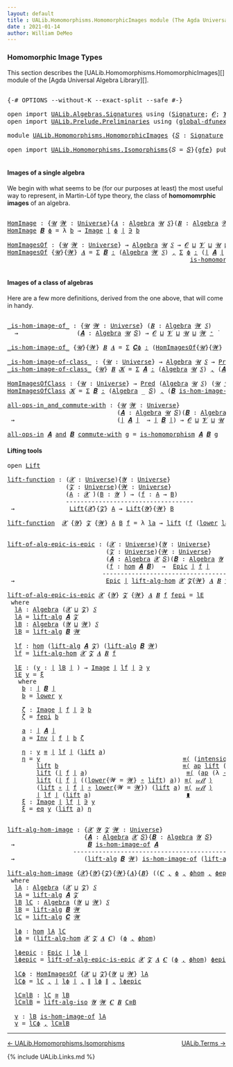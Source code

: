 ```yaml
---
layout: default
title : UALib.Homomorphisms.HomomorphicImages module (The Agda Universal Algebra Library)
date : 2021-01-14
author: William DeMeo
---
```


### <a id="homomorphic-image-types">Homomorphic Image Types</a>

This section describes the [UALib.Homomorphisms.HomomorphicImages][] module of the [Agda Universal Algebra Library][].

<pre class="Agda">

<a id="355" class="Symbol">{-#</a> <a id="359" class="Keyword">OPTIONS</a> <a id="367" class="Pragma">--without-K</a> <a id="379" class="Pragma">--exact-split</a> <a id="393" class="Pragma">--safe</a> <a id="400" class="Symbol">#-}</a>

<a id="405" class="Keyword">open</a> <a id="410" class="Keyword">import</a> <a id="417" href="UALib.Algebras.Signatures.html" class="Module">UALib.Algebras.Signatures</a> <a id="443" class="Keyword">using</a> <a id="449" class="Symbol">(</a><a id="450" href="UALib.Algebras.Signatures.html#1457" class="Function">Signature</a><a id="459" class="Symbol">;</a> <a id="461" href="universes.html#613" class="Generalizable">𝓞</a><a id="462" class="Symbol">;</a> <a id="464" href="universes.html#617" class="Generalizable">𝓥</a><a id="465" class="Symbol">)</a>
<a id="467" class="Keyword">open</a> <a id="472" class="Keyword">import</a> <a id="479" href="UALib.Prelude.Preliminaries.html" class="Module">UALib.Prelude.Preliminaries</a> <a id="507" class="Keyword">using</a> <a id="513" class="Symbol">(</a><a id="514" href="MGS-Subsingleton-Theorems.html#3468" class="Function">global-dfunext</a><a id="528" class="Symbol">)</a>

<a id="531" class="Keyword">module</a> <a id="538" href="UALib.Homomorphisms.HomomorphicImages.html" class="Module">UALib.Homomorphisms.HomomorphicImages</a> <a id="576" class="Symbol">{</a><a id="577" href="UALib.Homomorphisms.HomomorphicImages.html#577" class="Bound">𝑆</a> <a id="579" class="Symbol">:</a> <a id="581" href="UALib.Algebras.Signatures.html#1457" class="Function">Signature</a> <a id="591" href="universes.html#613" class="Generalizable">𝓞</a> <a id="593" href="universes.html#617" class="Generalizable">𝓥</a><a id="594" class="Symbol">}{</a><a id="596" href="UALib.Homomorphisms.HomomorphicImages.html#596" class="Bound">gfe</a> <a id="600" class="Symbol">:</a> <a id="602" href="MGS-Subsingleton-Theorems.html#3468" class="Function">global-dfunext</a><a id="616" class="Symbol">}</a> <a id="618" class="Keyword">where</a>

<a id="625" class="Keyword">open</a> <a id="630" class="Keyword">import</a> <a id="637" href="UALib.Homomorphisms.Isomorphisms.html" class="Module">UALib.Homomorphisms.Isomorphisms</a><a id="669" class="Symbol">{</a><a id="670" class="Argument">𝑆</a> <a id="672" class="Symbol">=</a> <a id="674" href="UALib.Homomorphisms.HomomorphicImages.html#577" class="Bound">𝑆</a><a id="675" class="Symbol">}{</a><a id="677" href="UALib.Homomorphisms.HomomorphicImages.html#596" class="Bound">gfe</a><a id="680" class="Symbol">}</a> <a id="682" class="Keyword">public</a>

</pre>

#### <a id="images-of-a-single-algebra">Images of a single algebra</a>

We begin with what seems to be (for our purposes at least) the most useful way to represent, in Martin-Löf type theory, the class of **homomomrphic images** of an algebra.

<pre class="Agda">

<a id="HomImage"></a><a id="961" href="UALib.Homomorphisms.HomomorphicImages.html#961" class="Function">HomImage</a> <a id="970" class="Symbol">:</a> <a id="972" class="Symbol">{</a><a id="973" href="UALib.Homomorphisms.HomomorphicImages.html#973" class="Bound">𝓤</a> <a id="975" href="UALib.Homomorphisms.HomomorphicImages.html#975" class="Bound">𝓦</a> <a id="977" class="Symbol">:</a> <a id="979" href="universes.html#551" class="Function">Universe</a><a id="987" class="Symbol">}{</a><a id="989" href="UALib.Homomorphisms.HomomorphicImages.html#989" class="Bound">𝑨</a> <a id="991" class="Symbol">:</a> <a id="993" href="UALib.Algebras.Algebras.html#813" class="Function">Algebra</a> <a id="1001" href="UALib.Homomorphisms.HomomorphicImages.html#973" class="Bound">𝓤</a> <a id="1003" href="UALib.Homomorphisms.HomomorphicImages.html#577" class="Bound">𝑆</a><a id="1004" class="Symbol">}(</a><a id="1006" href="UALib.Homomorphisms.HomomorphicImages.html#1006" class="Bound">𝑩</a> <a id="1008" class="Symbol">:</a> <a id="1010" href="UALib.Algebras.Algebras.html#813" class="Function">Algebra</a> <a id="1018" href="UALib.Homomorphisms.HomomorphicImages.html#975" class="Bound">𝓦</a> <a id="1020" href="UALib.Homomorphisms.HomomorphicImages.html#577" class="Bound">𝑆</a><a id="1021" class="Symbol">)(</a><a id="1023" href="UALib.Homomorphisms.HomomorphicImages.html#1023" class="Bound">ϕ</a> <a id="1025" class="Symbol">:</a> <a id="1027" href="UALib.Homomorphisms.Basic.html#2062" class="Function">hom</a> <a id="1031" href="UALib.Homomorphisms.HomomorphicImages.html#989" class="Bound">𝑨</a> <a id="1033" href="UALib.Homomorphisms.HomomorphicImages.html#1006" class="Bound">𝑩</a><a id="1034" class="Symbol">)</a> <a id="1036" class="Symbol">→</a> <a id="1038" href="UALib.Prelude.Preliminaries.html#10371" class="Function Operator">∣</a> <a id="1040" href="UALib.Homomorphisms.HomomorphicImages.html#1006" class="Bound">𝑩</a> <a id="1042" href="UALib.Prelude.Preliminaries.html#10371" class="Function Operator">∣</a> <a id="1044" class="Symbol">→</a> <a id="1046" href="UALib.Homomorphisms.HomomorphicImages.html#973" class="Bound">𝓤</a> <a id="1048" href="Agda.Primitive.html#636" class="Function Operator">⊔</a> <a id="1050" href="UALib.Homomorphisms.HomomorphicImages.html#975" class="Bound">𝓦</a> <a id="1052" href="universes.html#758" class="Function Operator">̇</a>
<a id="1054" href="UALib.Homomorphisms.HomomorphicImages.html#961" class="Function">HomImage</a> <a id="1063" href="UALib.Homomorphisms.HomomorphicImages.html#1063" class="Bound">𝑩</a> <a id="1065" href="UALib.Homomorphisms.HomomorphicImages.html#1065" class="Bound">ϕ</a> <a id="1067" class="Symbol">=</a> <a id="1069" class="Symbol">λ</a> <a id="1071" href="UALib.Homomorphisms.HomomorphicImages.html#1071" class="Bound">b</a> <a id="1073" class="Symbol">→</a> <a id="1075" href="UALib.Prelude.Inverses.html#788" class="Datatype Operator">Image</a> <a id="1081" href="UALib.Prelude.Preliminaries.html#10371" class="Function Operator">∣</a> <a id="1083" href="UALib.Homomorphisms.HomomorphicImages.html#1065" class="Bound">ϕ</a> <a id="1085" href="UALib.Prelude.Preliminaries.html#10371" class="Function Operator">∣</a> <a id="1087" href="UALib.Prelude.Inverses.html#788" class="Datatype Operator">∋</a> <a id="1089" href="UALib.Homomorphisms.HomomorphicImages.html#1071" class="Bound">b</a>

<a id="HomImagesOf"></a><a id="1092" href="UALib.Homomorphisms.HomomorphicImages.html#1092" class="Function">HomImagesOf</a> <a id="1104" class="Symbol">:</a> <a id="1106" class="Symbol">{</a><a id="1107" href="UALib.Homomorphisms.HomomorphicImages.html#1107" class="Bound">𝓤</a> <a id="1109" href="UALib.Homomorphisms.HomomorphicImages.html#1109" class="Bound">𝓦</a> <a id="1111" class="Symbol">:</a> <a id="1113" href="universes.html#551" class="Function">Universe</a><a id="1121" class="Symbol">}</a> <a id="1123" class="Symbol">→</a> <a id="1125" href="UALib.Algebras.Algebras.html#813" class="Function">Algebra</a> <a id="1133" href="UALib.Homomorphisms.HomomorphicImages.html#1107" class="Bound">𝓤</a> <a id="1135" href="UALib.Homomorphisms.HomomorphicImages.html#577" class="Bound">𝑆</a> <a id="1137" class="Symbol">→</a> <a id="1139" href="UALib.Homomorphisms.HomomorphicImages.html#591" class="Bound">𝓞</a> <a id="1141" href="Agda.Primitive.html#636" class="Function Operator">⊔</a> <a id="1143" href="UALib.Homomorphisms.HomomorphicImages.html#593" class="Bound">𝓥</a> <a id="1145" href="Agda.Primitive.html#636" class="Function Operator">⊔</a> <a id="1147" href="UALib.Homomorphisms.HomomorphicImages.html#1107" class="Bound">𝓤</a> <a id="1149" href="Agda.Primitive.html#636" class="Function Operator">⊔</a> <a id="1151" href="UALib.Homomorphisms.HomomorphicImages.html#1109" class="Bound">𝓦</a> <a id="1153" href="universes.html#527" class="Function Operator">⁺</a> <a id="1155" href="universes.html#758" class="Function Operator">̇</a>
<a id="1157" href="UALib.Homomorphisms.HomomorphicImages.html#1092" class="Function">HomImagesOf</a> <a id="1169" class="Symbol">{</a><a id="1170" href="UALib.Homomorphisms.HomomorphicImages.html#1170" class="Bound">𝓤</a><a id="1171" class="Symbol">}{</a><a id="1173" href="UALib.Homomorphisms.HomomorphicImages.html#1173" class="Bound">𝓦</a><a id="1174" class="Symbol">}</a> <a id="1176" href="UALib.Homomorphisms.HomomorphicImages.html#1176" class="Bound">𝑨</a> <a id="1178" class="Symbol">=</a> <a id="1180" href="MGS-MLTT.html#3074" class="Function">Σ</a> <a id="1182" href="UALib.Homomorphisms.HomomorphicImages.html#1182" class="Bound">𝑩</a> <a id="1184" href="MGS-MLTT.html#3074" class="Function">꞉</a> <a id="1186" class="Symbol">(</a><a id="1187" href="UALib.Algebras.Algebras.html#813" class="Function">Algebra</a> <a id="1195" href="UALib.Homomorphisms.HomomorphicImages.html#1173" class="Bound">𝓦</a> <a id="1197" href="UALib.Homomorphisms.HomomorphicImages.html#577" class="Bound">𝑆</a><a id="1198" class="Symbol">)</a> <a id="1200" href="MGS-MLTT.html#3074" class="Function">,</a> <a id="1202" href="MGS-MLTT.html#3074" class="Function">Σ</a> <a id="1204" href="UALib.Homomorphisms.HomomorphicImages.html#1204" class="Bound">ϕ</a> <a id="1206" href="MGS-MLTT.html#3074" class="Function">꞉</a> <a id="1208" class="Symbol">(</a><a id="1209" href="UALib.Prelude.Preliminaries.html#10371" class="Function Operator">∣</a> <a id="1211" href="UALib.Homomorphisms.HomomorphicImages.html#1176" class="Bound">𝑨</a> <a id="1213" href="UALib.Prelude.Preliminaries.html#10371" class="Function Operator">∣</a> <a id="1215" class="Symbol">→</a> <a id="1217" href="UALib.Prelude.Preliminaries.html#10371" class="Function Operator">∣</a> <a id="1219" href="UALib.Homomorphisms.HomomorphicImages.html#1182" class="Bound">𝑩</a> <a id="1221" href="UALib.Prelude.Preliminaries.html#10371" class="Function Operator">∣</a><a id="1222" class="Symbol">)</a> <a id="1224" href="MGS-MLTT.html#3074" class="Function">,</a>
                                                  <a id="1276" href="UALib.Homomorphisms.Basic.html#1887" class="Function">is-homomorphism</a> <a id="1292" href="UALib.Homomorphisms.HomomorphicImages.html#1176" class="Bound">𝑨</a> <a id="1294" href="UALib.Homomorphisms.HomomorphicImages.html#1182" class="Bound">𝑩</a> <a id="1296" href="UALib.Homomorphisms.HomomorphicImages.html#1204" class="Bound">ϕ</a> <a id="1298" href="MGS-MLTT.html#3515" class="Function Operator">×</a> <a id="1300" href="UALib.Prelude.Inverses.html#2388" class="Function">Epic</a> <a id="1305" href="UALib.Homomorphisms.HomomorphicImages.html#1204" class="Bound">ϕ</a>

</pre>

#### <a id="images-of-a-class-of-algebras">Images of a class of algebras</a>

Here are a few more definitions, derived from the one above, that will come in handy.

<pre class="Agda">

<a id="_is-hom-image-of_"></a><a id="1499" href="UALib.Homomorphisms.HomomorphicImages.html#1499" class="Function Operator">_is-hom-image-of_</a> <a id="1517" class="Symbol">:</a> <a id="1519" class="Symbol">{</a><a id="1520" href="UALib.Homomorphisms.HomomorphicImages.html#1520" class="Bound">𝓤</a> <a id="1522" href="UALib.Homomorphisms.HomomorphicImages.html#1522" class="Bound">𝓦</a> <a id="1524" class="Symbol">:</a> <a id="1526" href="universes.html#551" class="Function">Universe</a><a id="1534" class="Symbol">}</a> <a id="1536" class="Symbol">(</a><a id="1537" href="UALib.Homomorphisms.HomomorphicImages.html#1537" class="Bound">𝑩</a> <a id="1539" class="Symbol">:</a> <a id="1541" href="UALib.Algebras.Algebras.html#813" class="Function">Algebra</a> <a id="1549" href="UALib.Homomorphisms.HomomorphicImages.html#1522" class="Bound">𝓦</a> <a id="1551" href="UALib.Homomorphisms.HomomorphicImages.html#577" class="Bound">𝑆</a><a id="1552" class="Symbol">)</a>
  <a id="1556" class="Symbol">→</a>                <a id="1573" class="Symbol">(</a><a id="1574" href="UALib.Homomorphisms.HomomorphicImages.html#1574" class="Bound">𝑨</a> <a id="1576" class="Symbol">:</a> <a id="1578" href="UALib.Algebras.Algebras.html#813" class="Function">Algebra</a> <a id="1586" href="UALib.Homomorphisms.HomomorphicImages.html#1520" class="Bound">𝓤</a> <a id="1588" href="UALib.Homomorphisms.HomomorphicImages.html#577" class="Bound">𝑆</a><a id="1589" class="Symbol">)</a> <a id="1591" class="Symbol">→</a> <a id="1593" href="UALib.Homomorphisms.HomomorphicImages.html#591" class="Bound">𝓞</a> <a id="1595" href="Agda.Primitive.html#636" class="Function Operator">⊔</a> <a id="1597" href="UALib.Homomorphisms.HomomorphicImages.html#593" class="Bound">𝓥</a> <a id="1599" href="Agda.Primitive.html#636" class="Function Operator">⊔</a> <a id="1601" href="UALib.Homomorphisms.HomomorphicImages.html#1520" class="Bound">𝓤</a> <a id="1603" href="Agda.Primitive.html#636" class="Function Operator">⊔</a> <a id="1605" href="UALib.Homomorphisms.HomomorphicImages.html#1522" class="Bound">𝓦</a> <a id="1607" href="universes.html#527" class="Function Operator">⁺</a> <a id="1609" href="universes.html#758" class="Function Operator">̇</a>

<a id="1612" href="UALib.Homomorphisms.HomomorphicImages.html#1499" class="Function Operator">_is-hom-image-of_</a> <a id="1630" class="Symbol">{</a><a id="1631" href="UALib.Homomorphisms.HomomorphicImages.html#1631" class="Bound">𝓤</a><a id="1632" class="Symbol">}{</a><a id="1634" href="UALib.Homomorphisms.HomomorphicImages.html#1634" class="Bound">𝓦</a><a id="1635" class="Symbol">}</a> <a id="1637" href="UALib.Homomorphisms.HomomorphicImages.html#1637" class="Bound">𝑩</a> <a id="1639" href="UALib.Homomorphisms.HomomorphicImages.html#1639" class="Bound">𝑨</a> <a id="1641" class="Symbol">=</a> <a id="1643" href="MGS-MLTT.html#3074" class="Function">Σ</a> <a id="1645" href="UALib.Homomorphisms.HomomorphicImages.html#1645" class="Bound">𝑪ϕ</a> <a id="1648" href="MGS-MLTT.html#3074" class="Function">꞉</a> <a id="1650" class="Symbol">(</a><a id="1651" href="UALib.Homomorphisms.HomomorphicImages.html#1092" class="Function">HomImagesOf</a><a id="1662" class="Symbol">{</a><a id="1663" href="UALib.Homomorphisms.HomomorphicImages.html#1631" class="Bound">𝓤</a><a id="1664" class="Symbol">}{</a><a id="1666" href="UALib.Homomorphisms.HomomorphicImages.html#1634" class="Bound">𝓦</a><a id="1667" class="Symbol">}</a> <a id="1669" href="UALib.Homomorphisms.HomomorphicImages.html#1639" class="Bound">𝑨</a><a id="1670" class="Symbol">)</a> <a id="1672" href="MGS-MLTT.html#3074" class="Function">,</a> <a id="1674" href="UALib.Prelude.Preliminaries.html#10371" class="Function Operator">∣</a> <a id="1676" href="UALib.Homomorphisms.HomomorphicImages.html#1645" class="Bound">𝑪ϕ</a> <a id="1679" href="UALib.Prelude.Preliminaries.html#10371" class="Function Operator">∣</a> <a id="1681" href="UALib.Homomorphisms.Isomorphisms.html#861" class="Function Operator">≅</a> <a id="1683" href="UALib.Homomorphisms.HomomorphicImages.html#1637" class="Bound">𝑩</a>

<a id="_is-hom-image-of-class_"></a><a id="1686" href="UALib.Homomorphisms.HomomorphicImages.html#1686" class="Function Operator">_is-hom-image-of-class_</a> <a id="1710" class="Symbol">:</a> <a id="1712" class="Symbol">{</a><a id="1713" href="UALib.Homomorphisms.HomomorphicImages.html#1713" class="Bound">𝓤</a> <a id="1715" class="Symbol">:</a> <a id="1717" href="universes.html#551" class="Function">Universe</a><a id="1725" class="Symbol">}</a> <a id="1727" class="Symbol">→</a> <a id="1729" href="UALib.Algebras.Algebras.html#813" class="Function">Algebra</a> <a id="1737" href="UALib.Homomorphisms.HomomorphicImages.html#1713" class="Bound">𝓤</a> <a id="1739" href="UALib.Homomorphisms.HomomorphicImages.html#577" class="Bound">𝑆</a> <a id="1741" class="Symbol">→</a> <a id="1743" href="UALib.Relations.Unary.html#1082" class="Function">Pred</a> <a id="1748" class="Symbol">(</a><a id="1749" href="UALib.Algebras.Algebras.html#813" class="Function">Algebra</a> <a id="1757" href="UALib.Homomorphisms.HomomorphicImages.html#1713" class="Bound">𝓤</a> <a id="1759" href="UALib.Homomorphisms.HomomorphicImages.html#577" class="Bound">𝑆</a><a id="1760" class="Symbol">)(</a><a id="1762" href="UALib.Homomorphisms.HomomorphicImages.html#1713" class="Bound">𝓤</a> <a id="1764" href="universes.html#527" class="Function Operator">⁺</a><a id="1765" class="Symbol">)</a> <a id="1767" class="Symbol">→</a> <a id="1769" href="UALib.Homomorphisms.HomomorphicImages.html#591" class="Bound">𝓞</a> <a id="1771" href="Agda.Primitive.html#636" class="Function Operator">⊔</a> <a id="1773" href="UALib.Homomorphisms.HomomorphicImages.html#593" class="Bound">𝓥</a> <a id="1775" href="Agda.Primitive.html#636" class="Function Operator">⊔</a> <a id="1777" href="UALib.Homomorphisms.HomomorphicImages.html#1713" class="Bound">𝓤</a> <a id="1779" href="universes.html#527" class="Function Operator">⁺</a> <a id="1781" href="universes.html#758" class="Function Operator">̇</a>
<a id="1783" href="UALib.Homomorphisms.HomomorphicImages.html#1686" class="Function Operator">_is-hom-image-of-class_</a> <a id="1807" class="Symbol">{</a><a id="1808" href="UALib.Homomorphisms.HomomorphicImages.html#1808" class="Bound">𝓤</a><a id="1809" class="Symbol">}</a> <a id="1811" href="UALib.Homomorphisms.HomomorphicImages.html#1811" class="Bound">𝑩</a> <a id="1813" href="UALib.Homomorphisms.HomomorphicImages.html#1813" class="Bound">𝓚</a> <a id="1815" class="Symbol">=</a> <a id="1817" href="MGS-MLTT.html#3074" class="Function">Σ</a> <a id="1819" href="UALib.Homomorphisms.HomomorphicImages.html#1819" class="Bound">𝑨</a> <a id="1821" href="MGS-MLTT.html#3074" class="Function">꞉</a> <a id="1823" class="Symbol">(</a><a id="1824" href="UALib.Algebras.Algebras.html#813" class="Function">Algebra</a> <a id="1832" href="UALib.Homomorphisms.HomomorphicImages.html#1808" class="Bound">𝓤</a> <a id="1834" href="UALib.Homomorphisms.HomomorphicImages.html#577" class="Bound">𝑆</a><a id="1835" class="Symbol">)</a> <a id="1837" href="MGS-MLTT.html#3074" class="Function">,</a> <a id="1839" class="Symbol">(</a><a id="1840" href="UALib.Homomorphisms.HomomorphicImages.html#1819" class="Bound">𝑨</a> <a id="1842" href="UALib.Relations.Unary.html#2719" class="Function Operator">∈</a> <a id="1844" href="UALib.Homomorphisms.HomomorphicImages.html#1813" class="Bound">𝓚</a><a id="1845" class="Symbol">)</a> <a id="1847" href="MGS-MLTT.html#3515" class="Function Operator">×</a> <a id="1849" class="Symbol">(</a><a id="1850" href="UALib.Homomorphisms.HomomorphicImages.html#1811" class="Bound">𝑩</a> <a id="1852" href="UALib.Homomorphisms.HomomorphicImages.html#1499" class="Function Operator">is-hom-image-of</a> <a id="1868" href="UALib.Homomorphisms.HomomorphicImages.html#1819" class="Bound">𝑨</a><a id="1869" class="Symbol">)</a>

<a id="HomImagesOfClass"></a><a id="1872" href="UALib.Homomorphisms.HomomorphicImages.html#1872" class="Function">HomImagesOfClass</a> <a id="1889" class="Symbol">:</a> <a id="1891" class="Symbol">{</a><a id="1892" href="UALib.Homomorphisms.HomomorphicImages.html#1892" class="Bound">𝓤</a> <a id="1894" class="Symbol">:</a> <a id="1896" href="universes.html#551" class="Function">Universe</a><a id="1904" class="Symbol">}</a> <a id="1906" class="Symbol">→</a> <a id="1908" href="UALib.Relations.Unary.html#1082" class="Function">Pred</a> <a id="1913" class="Symbol">(</a><a id="1914" href="UALib.Algebras.Algebras.html#813" class="Function">Algebra</a> <a id="1922" href="UALib.Homomorphisms.HomomorphicImages.html#1892" class="Bound">𝓤</a> <a id="1924" href="UALib.Homomorphisms.HomomorphicImages.html#577" class="Bound">𝑆</a><a id="1925" class="Symbol">)</a> <a id="1927" class="Symbol">(</a><a id="1928" href="UALib.Homomorphisms.HomomorphicImages.html#1892" class="Bound">𝓤</a> <a id="1930" href="universes.html#527" class="Function Operator">⁺</a><a id="1931" class="Symbol">)</a> <a id="1933" class="Symbol">→</a> <a id="1935" href="UALib.Homomorphisms.HomomorphicImages.html#591" class="Bound">𝓞</a> <a id="1937" href="Agda.Primitive.html#636" class="Function Operator">⊔</a> <a id="1939" href="UALib.Homomorphisms.HomomorphicImages.html#593" class="Bound">𝓥</a> <a id="1941" href="Agda.Primitive.html#636" class="Function Operator">⊔</a> <a id="1943" href="UALib.Homomorphisms.HomomorphicImages.html#1892" class="Bound">𝓤</a> <a id="1945" href="universes.html#527" class="Function Operator">⁺</a> <a id="1947" href="universes.html#758" class="Function Operator">̇</a>
<a id="1949" href="UALib.Homomorphisms.HomomorphicImages.html#1872" class="Function">HomImagesOfClass</a> <a id="1966" href="UALib.Homomorphisms.HomomorphicImages.html#1966" class="Bound">𝓚</a> <a id="1968" class="Symbol">=</a> <a id="1970" href="MGS-MLTT.html#3074" class="Function">Σ</a> <a id="1972" href="UALib.Homomorphisms.HomomorphicImages.html#1972" class="Bound">𝑩</a> <a id="1974" href="MGS-MLTT.html#3074" class="Function">꞉</a> <a id="1976" class="Symbol">(</a><a id="1977" href="UALib.Algebras.Algebras.html#813" class="Function">Algebra</a> <a id="1985" class="Symbol">_</a> <a id="1987" href="UALib.Homomorphisms.HomomorphicImages.html#577" class="Bound">𝑆</a><a id="1988" class="Symbol">)</a> <a id="1990" href="MGS-MLTT.html#3074" class="Function">,</a> <a id="1992" class="Symbol">(</a><a id="1993" href="UALib.Homomorphisms.HomomorphicImages.html#1972" class="Bound">𝑩</a> <a id="1995" href="UALib.Homomorphisms.HomomorphicImages.html#1686" class="Function Operator">is-hom-image-of-class</a> <a id="2017" href="UALib.Homomorphisms.HomomorphicImages.html#1966" class="Bound">𝓚</a><a id="2018" class="Symbol">)</a>

<a id="all-ops-in_and_commute-with"></a><a id="2021" href="UALib.Homomorphisms.HomomorphicImages.html#2021" class="Function Operator">all-ops-in_and_commute-with</a> <a id="2049" class="Symbol">:</a> <a id="2051" class="Symbol">{</a><a id="2052" href="UALib.Homomorphisms.HomomorphicImages.html#2052" class="Bound">𝓤</a> <a id="2054" href="UALib.Homomorphisms.HomomorphicImages.html#2054" class="Bound">𝓦</a> <a id="2056" class="Symbol">:</a> <a id="2058" href="universes.html#551" class="Function">Universe</a><a id="2066" class="Symbol">}</a>
                              <a id="2098" class="Symbol">(</a><a id="2099" href="UALib.Homomorphisms.HomomorphicImages.html#2099" class="Bound">𝑨</a> <a id="2101" class="Symbol">:</a> <a id="2103" href="UALib.Algebras.Algebras.html#813" class="Function">Algebra</a> <a id="2111" href="UALib.Homomorphisms.HomomorphicImages.html#2052" class="Bound">𝓤</a> <a id="2113" href="UALib.Homomorphisms.HomomorphicImages.html#577" class="Bound">𝑆</a><a id="2114" class="Symbol">)(</a><a id="2116" href="UALib.Homomorphisms.HomomorphicImages.html#2116" class="Bound">𝑩</a> <a id="2118" class="Symbol">:</a> <a id="2120" href="UALib.Algebras.Algebras.html#813" class="Function">Algebra</a> <a id="2128" href="UALib.Homomorphisms.HomomorphicImages.html#2054" class="Bound">𝓦</a> <a id="2130" href="UALib.Homomorphisms.HomomorphicImages.html#577" class="Bound">𝑆</a><a id="2131" class="Symbol">)</a>
 <a id="2134" class="Symbol">→</a>                            <a id="2163" class="Symbol">(</a><a id="2164" href="UALib.Prelude.Preliminaries.html#10371" class="Function Operator">∣</a> <a id="2166" href="UALib.Homomorphisms.HomomorphicImages.html#2099" class="Bound">𝑨</a> <a id="2168" href="UALib.Prelude.Preliminaries.html#10371" class="Function Operator">∣</a>  <a id="2171" class="Symbol">→</a> <a id="2173" href="UALib.Prelude.Preliminaries.html#10371" class="Function Operator">∣</a> <a id="2175" href="UALib.Homomorphisms.HomomorphicImages.html#2116" class="Bound">𝑩</a> <a id="2177" href="UALib.Prelude.Preliminaries.html#10371" class="Function Operator">∣</a><a id="2178" class="Symbol">)</a> <a id="2180" class="Symbol">→</a> <a id="2182" href="UALib.Homomorphisms.HomomorphicImages.html#591" class="Bound">𝓞</a> <a id="2184" href="Agda.Primitive.html#636" class="Function Operator">⊔</a> <a id="2186" href="UALib.Homomorphisms.HomomorphicImages.html#593" class="Bound">𝓥</a> <a id="2188" href="Agda.Primitive.html#636" class="Function Operator">⊔</a> <a id="2190" href="UALib.Homomorphisms.HomomorphicImages.html#2052" class="Bound">𝓤</a> <a id="2192" href="Agda.Primitive.html#636" class="Function Operator">⊔</a> <a id="2194" href="UALib.Homomorphisms.HomomorphicImages.html#2054" class="Bound">𝓦</a> <a id="2196" href="universes.html#758" class="Function Operator">̇</a>

<a id="2199" href="UALib.Homomorphisms.HomomorphicImages.html#2021" class="Function Operator">all-ops-in</a> <a id="2210" href="UALib.Homomorphisms.HomomorphicImages.html#2210" class="Bound">𝑨</a> <a id="2212" href="UALib.Homomorphisms.HomomorphicImages.html#2021" class="Function Operator">and</a> <a id="2216" href="UALib.Homomorphisms.HomomorphicImages.html#2216" class="Bound">𝑩</a> <a id="2218" href="UALib.Homomorphisms.HomomorphicImages.html#2021" class="Function Operator">commute-with</a> <a id="2231" href="UALib.Homomorphisms.HomomorphicImages.html#2231" class="Bound">g</a> <a id="2233" class="Symbol">=</a> <a id="2235" href="UALib.Homomorphisms.Basic.html#1887" class="Function">is-homomorphism</a> <a id="2251" href="UALib.Homomorphisms.HomomorphicImages.html#2210" class="Bound">𝑨</a> <a id="2253" href="UALib.Homomorphisms.HomomorphicImages.html#2216" class="Bound">𝑩</a> <a id="2255" href="UALib.Homomorphisms.HomomorphicImages.html#2231" class="Bound">g</a>
</pre>

#### <a id="lifting-tools">Lifting tools</a>

<pre class="Agda">
<a id="2328" class="Keyword">open</a> <a id="2333" href="UALib.Algebras.Lifts.html#2427" class="Module">Lift</a>

<a id="lift-function"></a><a id="2339" href="UALib.Homomorphisms.HomomorphicImages.html#2339" class="Function">lift-function</a> <a id="2353" class="Symbol">:</a> <a id="2355" class="Symbol">(</a><a id="2356" href="UALib.Homomorphisms.HomomorphicImages.html#2356" class="Bound">𝓧</a> <a id="2358" class="Symbol">:</a> <a id="2360" href="universes.html#551" class="Function">Universe</a><a id="2368" class="Symbol">){</a><a id="2370" href="UALib.Homomorphisms.HomomorphicImages.html#2370" class="Bound">𝓨</a> <a id="2372" class="Symbol">:</a> <a id="2374" href="universes.html#551" class="Function">Universe</a><a id="2382" class="Symbol">}</a>
                <a id="2400" class="Symbol">(</a><a id="2401" href="UALib.Homomorphisms.HomomorphicImages.html#2401" class="Bound">𝓩</a> <a id="2403" class="Symbol">:</a> <a id="2405" href="universes.html#551" class="Function">Universe</a><a id="2413" class="Symbol">){</a><a id="2415" href="UALib.Homomorphisms.HomomorphicImages.html#2415" class="Bound">𝓦</a> <a id="2417" class="Symbol">:</a> <a id="2419" href="universes.html#551" class="Function">Universe</a><a id="2427" class="Symbol">}</a>
                <a id="2445" class="Symbol">(</a><a id="2446" href="UALib.Homomorphisms.HomomorphicImages.html#2446" class="Bound">A</a> <a id="2448" class="Symbol">:</a> <a id="2450" href="UALib.Homomorphisms.HomomorphicImages.html#2356" class="Bound">𝓧</a> <a id="2452" href="universes.html#758" class="Function Operator">̇</a><a id="2453" class="Symbol">)(</a><a id="2455" href="UALib.Homomorphisms.HomomorphicImages.html#2455" class="Bound">B</a> <a id="2457" class="Symbol">:</a> <a id="2459" href="UALib.Homomorphisms.HomomorphicImages.html#2370" class="Bound">𝓨</a> <a id="2461" href="universes.html#758" class="Function Operator">̇</a><a id="2462" class="Symbol">)</a> <a id="2464" class="Symbol">→</a> <a id="2466" class="Symbol">(</a><a id="2467" href="UALib.Homomorphisms.HomomorphicImages.html#2467" class="Bound">f</a> <a id="2469" class="Symbol">:</a> <a id="2471" href="UALib.Homomorphisms.HomomorphicImages.html#2446" class="Bound">A</a> <a id="2473" class="Symbol">→</a> <a id="2475" href="UALib.Homomorphisms.HomomorphicImages.html#2455" class="Bound">B</a><a id="2476" class="Symbol">)</a>
                <a id="2494" class="Comment">-----------------------------------</a>
 <a id="2531" class="Symbol">→</a>               <a id="2547" href="UALib.Algebras.Lifts.html#2427" class="Record">Lift</a><a id="2551" class="Symbol">{</a><a id="2552" href="UALib.Homomorphisms.HomomorphicImages.html#2356" class="Bound">𝓧</a><a id="2553" class="Symbol">}{</a><a id="2555" href="UALib.Homomorphisms.HomomorphicImages.html#2401" class="Bound">𝓩</a><a id="2556" class="Symbol">}</a> <a id="2558" href="UALib.Homomorphisms.HomomorphicImages.html#2446" class="Bound">A</a> <a id="2560" class="Symbol">→</a> <a id="2562" href="UALib.Algebras.Lifts.html#2427" class="Record">Lift</a><a id="2566" class="Symbol">{</a><a id="2567" href="UALib.Homomorphisms.HomomorphicImages.html#2370" class="Bound">𝓨</a><a id="2568" class="Symbol">}{</a><a id="2570" href="UALib.Homomorphisms.HomomorphicImages.html#2415" class="Bound">𝓦</a><a id="2571" class="Symbol">}</a> <a id="2573" href="UALib.Homomorphisms.HomomorphicImages.html#2455" class="Bound">B</a>

<a id="2576" href="UALib.Homomorphisms.HomomorphicImages.html#2339" class="Function">lift-function</a>  <a id="2591" href="UALib.Homomorphisms.HomomorphicImages.html#2591" class="Bound">𝓧</a> <a id="2593" class="Symbol">{</a><a id="2594" href="UALib.Homomorphisms.HomomorphicImages.html#2594" class="Bound">𝓨</a><a id="2595" class="Symbol">}</a> <a id="2597" href="UALib.Homomorphisms.HomomorphicImages.html#2597" class="Bound">𝓩</a> <a id="2599" class="Symbol">{</a><a id="2600" href="UALib.Homomorphisms.HomomorphicImages.html#2600" class="Bound">𝓦</a><a id="2601" class="Symbol">}</a> <a id="2603" href="UALib.Homomorphisms.HomomorphicImages.html#2603" class="Bound">A</a> <a id="2605" href="UALib.Homomorphisms.HomomorphicImages.html#2605" class="Bound">B</a> <a id="2607" href="UALib.Homomorphisms.HomomorphicImages.html#2607" class="Bound">f</a> <a id="2609" class="Symbol">=</a> <a id="2611" class="Symbol">λ</a> <a id="2613" href="UALib.Homomorphisms.HomomorphicImages.html#2613" class="Bound">la</a> <a id="2616" class="Symbol">→</a> <a id="2618" href="UALib.Algebras.Lifts.html#2489" class="InductiveConstructor">lift</a> <a id="2623" class="Symbol">(</a><a id="2624" href="UALib.Homomorphisms.HomomorphicImages.html#2607" class="Bound">f</a> <a id="2626" class="Symbol">(</a><a id="2627" href="UALib.Algebras.Lifts.html#2501" class="Field">lower</a> <a id="2633" href="UALib.Homomorphisms.HomomorphicImages.html#2613" class="Bound">la</a><a id="2635" class="Symbol">))</a>


<a id="lift-of-alg-epic-is-epic"></a><a id="2640" href="UALib.Homomorphisms.HomomorphicImages.html#2640" class="Function">lift-of-alg-epic-is-epic</a> <a id="2665" class="Symbol">:</a> <a id="2667" class="Symbol">(</a><a id="2668" href="UALib.Homomorphisms.HomomorphicImages.html#2668" class="Bound">𝓧</a> <a id="2670" class="Symbol">:</a> <a id="2672" href="universes.html#551" class="Function">Universe</a><a id="2680" class="Symbol">){</a><a id="2682" href="UALib.Homomorphisms.HomomorphicImages.html#2682" class="Bound">𝓨</a> <a id="2684" class="Symbol">:</a> <a id="2686" href="universes.html#551" class="Function">Universe</a><a id="2694" class="Symbol">}</a>
                           <a id="2723" class="Symbol">(</a><a id="2724" href="UALib.Homomorphisms.HomomorphicImages.html#2724" class="Bound">𝓩</a> <a id="2726" class="Symbol">:</a> <a id="2728" href="universes.html#551" class="Function">Universe</a><a id="2736" class="Symbol">){</a><a id="2738" href="UALib.Homomorphisms.HomomorphicImages.html#2738" class="Bound">𝓦</a> <a id="2740" class="Symbol">:</a> <a id="2742" href="universes.html#551" class="Function">Universe</a><a id="2750" class="Symbol">}</a>
                           <a id="2779" class="Symbol">(</a><a id="2780" href="UALib.Homomorphisms.HomomorphicImages.html#2780" class="Bound">𝑨</a> <a id="2782" class="Symbol">:</a> <a id="2784" href="UALib.Algebras.Algebras.html#813" class="Function">Algebra</a> <a id="2792" href="UALib.Homomorphisms.HomomorphicImages.html#2668" class="Bound">𝓧</a> <a id="2794" href="UALib.Homomorphisms.HomomorphicImages.html#577" class="Bound">𝑆</a><a id="2795" class="Symbol">)(</a><a id="2797" href="UALib.Homomorphisms.HomomorphicImages.html#2797" class="Bound">𝑩</a> <a id="2799" class="Symbol">:</a> <a id="2801" href="UALib.Algebras.Algebras.html#813" class="Function">Algebra</a> <a id="2809" href="UALib.Homomorphisms.HomomorphicImages.html#2682" class="Bound">𝓨</a> <a id="2811" href="UALib.Homomorphisms.HomomorphicImages.html#577" class="Bound">𝑆</a><a id="2812" class="Symbol">)</a>
                           <a id="2841" class="Symbol">(</a><a id="2842" href="UALib.Homomorphisms.HomomorphicImages.html#2842" class="Bound">f</a> <a id="2844" class="Symbol">:</a> <a id="2846" href="UALib.Homomorphisms.Basic.html#2062" class="Function">hom</a> <a id="2850" href="UALib.Homomorphisms.HomomorphicImages.html#2780" class="Bound">𝑨</a> <a id="2852" href="UALib.Homomorphisms.HomomorphicImages.html#2797" class="Bound">𝑩</a><a id="2853" class="Symbol">)</a>  <a id="2856" class="Symbol">→</a>  <a id="2859" href="UALib.Prelude.Inverses.html#2388" class="Function">Epic</a> <a id="2864" href="UALib.Prelude.Preliminaries.html#10371" class="Function Operator">∣</a> <a id="2866" href="UALib.Homomorphisms.HomomorphicImages.html#2842" class="Bound">f</a> <a id="2868" href="UALib.Prelude.Preliminaries.html#10371" class="Function Operator">∣</a>
                          <a id="2896" class="Comment">---------------------------------------</a>
 <a id="2937" class="Symbol">→</a>                         <a id="2963" href="UALib.Prelude.Inverses.html#2388" class="Function">Epic</a> <a id="2968" href="UALib.Prelude.Preliminaries.html#10371" class="Function Operator">∣</a> <a id="2970" href="UALib.Homomorphisms.Isomorphisms.html#4666" class="Function">lift-alg-hom</a> <a id="2983" href="UALib.Homomorphisms.HomomorphicImages.html#2668" class="Bound">𝓧</a> <a id="2985" href="UALib.Homomorphisms.HomomorphicImages.html#2724" class="Bound">𝓩</a><a id="2986" class="Symbol">{</a><a id="2987" href="UALib.Homomorphisms.HomomorphicImages.html#2738" class="Bound">𝓦</a><a id="2988" class="Symbol">}</a> <a id="2990" href="UALib.Homomorphisms.HomomorphicImages.html#2780" class="Bound">𝑨</a> <a id="2992" href="UALib.Homomorphisms.HomomorphicImages.html#2797" class="Bound">𝑩</a> <a id="2994" href="UALib.Homomorphisms.HomomorphicImages.html#2842" class="Bound">f</a> <a id="2996" href="UALib.Prelude.Preliminaries.html#10371" class="Function Operator">∣</a>

<a id="2999" href="UALib.Homomorphisms.HomomorphicImages.html#2640" class="Function">lift-of-alg-epic-is-epic</a> <a id="3024" href="UALib.Homomorphisms.HomomorphicImages.html#3024" class="Bound">𝓧</a> <a id="3026" class="Symbol">{</a><a id="3027" href="UALib.Homomorphisms.HomomorphicImages.html#3027" class="Bound">𝓨</a><a id="3028" class="Symbol">}</a> <a id="3030" href="UALib.Homomorphisms.HomomorphicImages.html#3030" class="Bound">𝓩</a> <a id="3032" class="Symbol">{</a><a id="3033" href="UALib.Homomorphisms.HomomorphicImages.html#3033" class="Bound">𝓦</a><a id="3034" class="Symbol">}</a> <a id="3036" href="UALib.Homomorphisms.HomomorphicImages.html#3036" class="Bound">𝑨</a> <a id="3038" href="UALib.Homomorphisms.HomomorphicImages.html#3038" class="Bound">𝑩</a> <a id="3040" href="UALib.Homomorphisms.HomomorphicImages.html#3040" class="Bound">f</a> <a id="3042" href="UALib.Homomorphisms.HomomorphicImages.html#3042" class="Bound">fepi</a> <a id="3047" class="Symbol">=</a> <a id="3049" href="UALib.Homomorphisms.HomomorphicImages.html#3224" class="Function">lE</a>
 <a id="3053" class="Keyword">where</a>
  <a id="3061" href="UALib.Homomorphisms.HomomorphicImages.html#3061" class="Function">lA</a> <a id="3064" class="Symbol">:</a> <a id="3066" href="UALib.Algebras.Algebras.html#813" class="Function">Algebra</a> <a id="3074" class="Symbol">(</a><a id="3075" href="UALib.Homomorphisms.HomomorphicImages.html#3024" class="Bound">𝓧</a> <a id="3077" href="Agda.Primitive.html#636" class="Function Operator">⊔</a> <a id="3079" href="UALib.Homomorphisms.HomomorphicImages.html#3030" class="Bound">𝓩</a><a id="3080" class="Symbol">)</a> <a id="3082" href="UALib.Homomorphisms.HomomorphicImages.html#577" class="Bound">𝑆</a>
  <a id="3086" href="UALib.Homomorphisms.HomomorphicImages.html#3061" class="Function">lA</a> <a id="3089" class="Symbol">=</a> <a id="3091" href="UALib.Algebras.Lifts.html#3971" class="Function">lift-alg</a> <a id="3100" href="UALib.Homomorphisms.HomomorphicImages.html#3036" class="Bound">𝑨</a> <a id="3102" href="UALib.Homomorphisms.HomomorphicImages.html#3030" class="Bound">𝓩</a>
  <a id="3106" href="UALib.Homomorphisms.HomomorphicImages.html#3106" class="Function">lB</a> <a id="3109" class="Symbol">:</a> <a id="3111" href="UALib.Algebras.Algebras.html#813" class="Function">Algebra</a> <a id="3119" class="Symbol">(</a><a id="3120" href="UALib.Homomorphisms.HomomorphicImages.html#3027" class="Bound">𝓨</a> <a id="3122" href="Agda.Primitive.html#636" class="Function Operator">⊔</a> <a id="3124" href="UALib.Homomorphisms.HomomorphicImages.html#3033" class="Bound">𝓦</a><a id="3125" class="Symbol">)</a> <a id="3127" href="UALib.Homomorphisms.HomomorphicImages.html#577" class="Bound">𝑆</a>
  <a id="3131" href="UALib.Homomorphisms.HomomorphicImages.html#3106" class="Function">lB</a> <a id="3134" class="Symbol">=</a> <a id="3136" href="UALib.Algebras.Lifts.html#3971" class="Function">lift-alg</a> <a id="3145" href="UALib.Homomorphisms.HomomorphicImages.html#3038" class="Bound">𝑩</a> <a id="3147" href="UALib.Homomorphisms.HomomorphicImages.html#3033" class="Bound">𝓦</a>

  <a id="3152" href="UALib.Homomorphisms.HomomorphicImages.html#3152" class="Function">lf</a> <a id="3155" class="Symbol">:</a> <a id="3157" href="UALib.Homomorphisms.Basic.html#2062" class="Function">hom</a> <a id="3161" class="Symbol">(</a><a id="3162" href="UALib.Algebras.Lifts.html#3971" class="Function">lift-alg</a> <a id="3171" href="UALib.Homomorphisms.HomomorphicImages.html#3036" class="Bound">𝑨</a> <a id="3173" href="UALib.Homomorphisms.HomomorphicImages.html#3030" class="Bound">𝓩</a><a id="3174" class="Symbol">)</a> <a id="3176" class="Symbol">(</a><a id="3177" href="UALib.Algebras.Lifts.html#3971" class="Function">lift-alg</a> <a id="3186" href="UALib.Homomorphisms.HomomorphicImages.html#3038" class="Bound">𝑩</a> <a id="3188" href="UALib.Homomorphisms.HomomorphicImages.html#3033" class="Bound">𝓦</a><a id="3189" class="Symbol">)</a>
  <a id="3193" href="UALib.Homomorphisms.HomomorphicImages.html#3152" class="Function">lf</a> <a id="3196" class="Symbol">=</a> <a id="3198" href="UALib.Homomorphisms.Isomorphisms.html#4666" class="Function">lift-alg-hom</a> <a id="3211" href="UALib.Homomorphisms.HomomorphicImages.html#3024" class="Bound">𝓧</a> <a id="3213" href="UALib.Homomorphisms.HomomorphicImages.html#3030" class="Bound">𝓩</a> <a id="3215" href="UALib.Homomorphisms.HomomorphicImages.html#3036" class="Bound">𝑨</a> <a id="3217" href="UALib.Homomorphisms.HomomorphicImages.html#3038" class="Bound">𝑩</a> <a id="3219" href="UALib.Homomorphisms.HomomorphicImages.html#3040" class="Bound">f</a>

  <a id="3224" href="UALib.Homomorphisms.HomomorphicImages.html#3224" class="Function">lE</a> <a id="3227" class="Symbol">:</a> <a id="3229" class="Symbol">(</a><a id="3230" href="UALib.Homomorphisms.HomomorphicImages.html#3230" class="Bound">y</a> <a id="3232" class="Symbol">:</a> <a id="3234" href="UALib.Prelude.Preliminaries.html#10371" class="Function Operator">∣</a> <a id="3236" href="UALib.Homomorphisms.HomomorphicImages.html#3106" class="Function">lB</a> <a id="3239" href="UALib.Prelude.Preliminaries.html#10371" class="Function Operator">∣</a> <a id="3241" class="Symbol">)</a> <a id="3243" class="Symbol">→</a> <a id="3245" href="UALib.Prelude.Inverses.html#788" class="Datatype Operator">Image</a> <a id="3251" href="UALib.Prelude.Preliminaries.html#10371" class="Function Operator">∣</a> <a id="3253" href="UALib.Homomorphisms.HomomorphicImages.html#3152" class="Function">lf</a> <a id="3256" href="UALib.Prelude.Preliminaries.html#10371" class="Function Operator">∣</a> <a id="3258" href="UALib.Prelude.Inverses.html#788" class="Datatype Operator">∋</a> <a id="3260" href="UALib.Homomorphisms.HomomorphicImages.html#3230" class="Bound">y</a>
  <a id="3264" href="UALib.Homomorphisms.HomomorphicImages.html#3224" class="Function">lE</a> <a id="3267" href="UALib.Homomorphisms.HomomorphicImages.html#3267" class="Bound">y</a> <a id="3269" class="Symbol">=</a> <a id="3271" href="UALib.Homomorphisms.HomomorphicImages.html#3869" class="Function">ξ</a>
   <a id="3276" class="Keyword">where</a>
    <a id="3286" href="UALib.Homomorphisms.HomomorphicImages.html#3286" class="Function">b</a> <a id="3288" class="Symbol">:</a> <a id="3290" href="UALib.Prelude.Preliminaries.html#10371" class="Function Operator">∣</a> <a id="3292" href="UALib.Homomorphisms.HomomorphicImages.html#3038" class="Bound">𝑩</a> <a id="3294" href="UALib.Prelude.Preliminaries.html#10371" class="Function Operator">∣</a>
    <a id="3300" href="UALib.Homomorphisms.HomomorphicImages.html#3286" class="Function">b</a> <a id="3302" class="Symbol">=</a> <a id="3304" href="UALib.Algebras.Lifts.html#2501" class="Field">lower</a> <a id="3310" href="UALib.Homomorphisms.HomomorphicImages.html#3267" class="Bound">y</a>

    <a id="3317" href="UALib.Homomorphisms.HomomorphicImages.html#3317" class="Function">ζ</a> <a id="3319" class="Symbol">:</a> <a id="3321" href="UALib.Prelude.Inverses.html#788" class="Datatype Operator">Image</a> <a id="3327" href="UALib.Prelude.Preliminaries.html#10371" class="Function Operator">∣</a> <a id="3329" href="UALib.Homomorphisms.HomomorphicImages.html#3040" class="Bound">f</a> <a id="3331" href="UALib.Prelude.Preliminaries.html#10371" class="Function Operator">∣</a> <a id="3333" href="UALib.Prelude.Inverses.html#788" class="Datatype Operator">∋</a> <a id="3335" href="UALib.Homomorphisms.HomomorphicImages.html#3286" class="Function">b</a>
    <a id="3341" href="UALib.Homomorphisms.HomomorphicImages.html#3317" class="Function">ζ</a> <a id="3343" class="Symbol">=</a> <a id="3345" href="UALib.Homomorphisms.HomomorphicImages.html#3042" class="Bound">fepi</a> <a id="3350" href="UALib.Homomorphisms.HomomorphicImages.html#3286" class="Function">b</a>

    <a id="3357" href="UALib.Homomorphisms.HomomorphicImages.html#3357" class="Function">a</a> <a id="3359" class="Symbol">:</a> <a id="3361" href="UALib.Prelude.Preliminaries.html#10371" class="Function Operator">∣</a> <a id="3363" href="UALib.Homomorphisms.HomomorphicImages.html#3036" class="Bound">𝑨</a> <a id="3365" href="UALib.Prelude.Preliminaries.html#10371" class="Function Operator">∣</a>
    <a id="3371" href="UALib.Homomorphisms.HomomorphicImages.html#3357" class="Function">a</a> <a id="3373" class="Symbol">=</a> <a id="3375" href="UALib.Prelude.Inverses.html#1667" class="Function">Inv</a> <a id="3379" href="UALib.Prelude.Preliminaries.html#10371" class="Function Operator">∣</a> <a id="3381" href="UALib.Homomorphisms.HomomorphicImages.html#3040" class="Bound">f</a> <a id="3383" href="UALib.Prelude.Preliminaries.html#10371" class="Function Operator">∣</a> <a id="3385" href="UALib.Homomorphisms.HomomorphicImages.html#3286" class="Function">b</a> <a id="3387" href="UALib.Homomorphisms.HomomorphicImages.html#3317" class="Function">ζ</a>

    <a id="3394" href="UALib.Homomorphisms.HomomorphicImages.html#3394" class="Function">η</a> <a id="3396" class="Symbol">:</a> <a id="3398" href="UALib.Homomorphisms.HomomorphicImages.html#3267" class="Bound">y</a> <a id="3400" href="UALib.Prelude.Preliminaries.html#5654" class="Datatype Operator">≡</a> <a id="3402" href="UALib.Prelude.Preliminaries.html#10371" class="Function Operator">∣</a> <a id="3404" href="UALib.Homomorphisms.HomomorphicImages.html#3152" class="Function">lf</a> <a id="3407" href="UALib.Prelude.Preliminaries.html#10371" class="Function Operator">∣</a> <a id="3409" class="Symbol">(</a><a id="3410" href="UALib.Algebras.Lifts.html#2489" class="InductiveConstructor">lift</a> <a id="3415" href="UALib.Homomorphisms.HomomorphicImages.html#3357" class="Function">a</a><a id="3416" class="Symbol">)</a>
    <a id="3422" href="UALib.Homomorphisms.HomomorphicImages.html#3394" class="Function">η</a> <a id="3424" class="Symbol">=</a> <a id="3426" href="UALib.Homomorphisms.HomomorphicImages.html#3267" class="Bound">y</a>                                       <a id="3466" href="MGS-MLTT.html#5997" class="Function Operator">≡⟨</a> <a id="3469" class="Symbol">(</a><a id="3470" href="UALib.Prelude.Extensionality.html#3893" class="Function">intensionality</a> <a id="3485" href="UALib.Algebras.Lifts.html#3140" class="Function">lift∼lower</a><a id="3495" class="Symbol">)</a> <a id="3497" href="UALib.Homomorphisms.HomomorphicImages.html#3267" class="Bound">y</a> <a id="3499" href="MGS-MLTT.html#5997" class="Function Operator">⟩</a>
        <a id="3509" href="UALib.Algebras.Lifts.html#2489" class="InductiveConstructor">lift</a> <a id="3514" href="UALib.Homomorphisms.HomomorphicImages.html#3286" class="Function">b</a>                                  <a id="3549" href="MGS-MLTT.html#5997" class="Function Operator">≡⟨</a> <a id="3552" href="MGS-MLTT.html#6613" class="Function">ap</a> <a id="3555" href="UALib.Algebras.Lifts.html#2489" class="InductiveConstructor">lift</a> <a id="3560" class="Symbol">(</a><a id="3561" href="UALib.Prelude.Inverses.html#1886" class="Function">InvIsInv</a> <a id="3570" href="UALib.Prelude.Preliminaries.html#10371" class="Function Operator">∣</a> <a id="3572" href="UALib.Homomorphisms.HomomorphicImages.html#3040" class="Bound">f</a> <a id="3574" href="UALib.Prelude.Preliminaries.html#10371" class="Function Operator">∣</a> <a id="3576" class="Symbol">(</a><a id="3577" href="UALib.Algebras.Lifts.html#2501" class="Field">lower</a> <a id="3583" href="UALib.Homomorphisms.HomomorphicImages.html#3267" class="Bound">y</a><a id="3584" class="Symbol">)</a> <a id="3586" href="UALib.Homomorphisms.HomomorphicImages.html#3317" class="Function">ζ</a><a id="3587" class="Symbol">)</a><a id="3588" href="MGS-MLTT.html#6125" class="Function Operator">⁻¹</a> <a id="3591" href="MGS-MLTT.html#5997" class="Function Operator">⟩</a>
        <a id="3601" href="UALib.Algebras.Lifts.html#2489" class="InductiveConstructor">lift</a> <a id="3606" class="Symbol">(</a><a id="3607" href="UALib.Prelude.Preliminaries.html#10371" class="Function Operator">∣</a> <a id="3609" href="UALib.Homomorphisms.HomomorphicImages.html#3040" class="Bound">f</a> <a id="3611" href="UALib.Prelude.Preliminaries.html#10371" class="Function Operator">∣</a> <a id="3613" href="UALib.Homomorphisms.HomomorphicImages.html#3357" class="Function">a</a><a id="3614" class="Symbol">)</a>                           <a id="3642" href="MGS-MLTT.html#5997" class="Function Operator">≡⟨</a> <a id="3645" class="Symbol">(</a><a id="3646" href="MGS-MLTT.html#6613" class="Function">ap</a> <a id="3649" class="Symbol">(λ</a> <a id="3652" href="UALib.Homomorphisms.HomomorphicImages.html#3652" class="Bound">-</a> <a id="3654" class="Symbol">→</a> <a id="3656" href="UALib.Algebras.Lifts.html#2489" class="InductiveConstructor">lift</a> <a id="3661" class="Symbol">(</a><a id="3662" href="UALib.Prelude.Preliminaries.html#10371" class="Function Operator">∣</a> <a id="3664" href="UALib.Homomorphisms.HomomorphicImages.html#3040" class="Bound">f</a> <a id="3666" href="UALib.Prelude.Preliminaries.html#10371" class="Function Operator">∣</a> <a id="3668" class="Symbol">(</a> <a id="3670" href="UALib.Homomorphisms.HomomorphicImages.html#3652" class="Bound">-</a> <a id="3672" href="UALib.Homomorphisms.HomomorphicImages.html#3357" class="Function">a</a><a id="3673" class="Symbol">))))</a> <a id="3678" class="Symbol">(</a><a id="3679" href="UALib.Algebras.Lifts.html#3052" class="Function">lower∼lift</a><a id="3689" class="Symbol">{</a><a id="3690" class="Argument">𝓦</a> <a id="3692" class="Symbol">=</a> <a id="3694" href="UALib.Homomorphisms.HomomorphicImages.html#3033" class="Bound">𝓦</a><a id="3695" class="Symbol">})</a> <a id="3698" href="MGS-MLTT.html#5997" class="Function Operator">⟩</a>
        <a id="3708" href="UALib.Algebras.Lifts.html#2489" class="InductiveConstructor">lift</a> <a id="3713" class="Symbol">(</a><a id="3714" href="UALib.Prelude.Preliminaries.html#10371" class="Function Operator">∣</a> <a id="3716" href="UALib.Homomorphisms.HomomorphicImages.html#3040" class="Bound">f</a> <a id="3718" href="UALib.Prelude.Preliminaries.html#10371" class="Function Operator">∣</a> <a id="3720" class="Symbol">((</a><a id="3722" href="UALib.Algebras.Lifts.html#2501" class="Field">lower</a><a id="3727" class="Symbol">{</a><a id="3728" class="Argument">𝓦</a> <a id="3730" class="Symbol">=</a> <a id="3732" href="UALib.Homomorphisms.HomomorphicImages.html#3033" class="Bound">𝓦</a><a id="3733" class="Symbol">}</a> <a id="3735" href="MGS-MLTT.html#3813" class="Function Operator">∘</a> <a id="3737" href="UALib.Algebras.Lifts.html#2489" class="InductiveConstructor">lift</a><a id="3741" class="Symbol">)</a> <a id="3743" href="UALib.Homomorphisms.HomomorphicImages.html#3357" class="Function">a</a><a id="3744" class="Symbol">))</a> <a id="3747" href="MGS-MLTT.html#5997" class="Function Operator">≡⟨</a> <a id="3750" href="UALib.Prelude.Preliminaries.html#5668" class="InductiveConstructor">𝓇ℯ𝒻𝓁</a> <a id="3755" href="MGS-MLTT.html#5997" class="Function Operator">⟩</a>
        <a id="3765" class="Symbol">(</a><a id="3766" href="UALib.Algebras.Lifts.html#2489" class="InductiveConstructor">lift</a> <a id="3771" href="MGS-MLTT.html#3813" class="Function Operator">∘</a> <a id="3773" href="UALib.Prelude.Preliminaries.html#10371" class="Function Operator">∣</a> <a id="3775" href="UALib.Homomorphisms.HomomorphicImages.html#3040" class="Bound">f</a> <a id="3777" href="UALib.Prelude.Preliminaries.html#10371" class="Function Operator">∣</a> <a id="3779" href="MGS-MLTT.html#3813" class="Function Operator">∘</a> <a id="3781" href="UALib.Algebras.Lifts.html#2501" class="Field">lower</a><a id="3786" class="Symbol">{</a><a id="3787" class="Argument">𝓦</a> <a id="3789" class="Symbol">=</a> <a id="3791" href="UALib.Homomorphisms.HomomorphicImages.html#3033" class="Bound">𝓦</a><a id="3792" class="Symbol">})</a> <a id="3795" class="Symbol">(</a><a id="3796" href="UALib.Algebras.Lifts.html#2489" class="InductiveConstructor">lift</a> <a id="3801" href="UALib.Homomorphisms.HomomorphicImages.html#3357" class="Function">a</a><a id="3802" class="Symbol">)</a> <a id="3804" href="MGS-MLTT.html#5997" class="Function Operator">≡⟨</a> <a id="3807" href="UALib.Prelude.Preliminaries.html#5668" class="InductiveConstructor">𝓇ℯ𝒻𝓁</a> <a id="3812" href="MGS-MLTT.html#5997" class="Function Operator">⟩</a>
        <a id="3822" href="UALib.Prelude.Preliminaries.html#10371" class="Function Operator">∣</a> <a id="3824" href="UALib.Homomorphisms.HomomorphicImages.html#3152" class="Function">lf</a> <a id="3827" href="UALib.Prelude.Preliminaries.html#10371" class="Function Operator">∣</a> <a id="3829" class="Symbol">(</a><a id="3830" href="UALib.Algebras.Lifts.html#2489" class="InductiveConstructor">lift</a> <a id="3835" href="UALib.Homomorphisms.HomomorphicImages.html#3357" class="Function">a</a><a id="3836" class="Symbol">)</a>                          <a id="3863" href="MGS-MLTT.html#6079" class="Function Operator">∎</a>
    <a id="3869" href="UALib.Homomorphisms.HomomorphicImages.html#3869" class="Function">ξ</a> <a id="3871" class="Symbol">:</a> <a id="3873" href="UALib.Prelude.Inverses.html#788" class="Datatype Operator">Image</a> <a id="3879" href="UALib.Prelude.Preliminaries.html#10371" class="Function Operator">∣</a> <a id="3881" href="UALib.Homomorphisms.HomomorphicImages.html#3152" class="Function">lf</a> <a id="3884" href="UALib.Prelude.Preliminaries.html#10371" class="Function Operator">∣</a> <a id="3886" href="UALib.Prelude.Inverses.html#788" class="Datatype Operator">∋</a> <a id="3888" href="UALib.Homomorphisms.HomomorphicImages.html#3267" class="Bound">y</a>
    <a id="3894" href="UALib.Homomorphisms.HomomorphicImages.html#3869" class="Function">ξ</a> <a id="3896" class="Symbol">=</a> <a id="3898" href="UALib.Prelude.Inverses.html#884" class="InductiveConstructor">eq</a> <a id="3901" href="UALib.Homomorphisms.HomomorphicImages.html#3267" class="Bound">y</a> <a id="3903" class="Symbol">(</a><a id="3904" href="UALib.Algebras.Lifts.html#2489" class="InductiveConstructor">lift</a> <a id="3909" href="UALib.Homomorphisms.HomomorphicImages.html#3357" class="Function">a</a><a id="3910" class="Symbol">)</a> <a id="3912" href="UALib.Homomorphisms.HomomorphicImages.html#3394" class="Function">η</a>


<a id="lift-alg-hom-image"></a><a id="3916" href="UALib.Homomorphisms.HomomorphicImages.html#3916" class="Function">lift-alg-hom-image</a> <a id="3935" class="Symbol">:</a> <a id="3937" class="Symbol">{</a><a id="3938" href="UALib.Homomorphisms.HomomorphicImages.html#3938" class="Bound">𝓧</a> <a id="3940" href="UALib.Homomorphisms.HomomorphicImages.html#3940" class="Bound">𝓨</a> <a id="3942" href="UALib.Homomorphisms.HomomorphicImages.html#3942" class="Bound">𝓩</a> <a id="3944" href="UALib.Homomorphisms.HomomorphicImages.html#3944" class="Bound">𝓦</a> <a id="3946" class="Symbol">:</a> <a id="3948" href="universes.html#551" class="Function">Universe</a><a id="3956" class="Symbol">}</a>
                     <a id="3979" class="Symbol">{</a><a id="3980" href="UALib.Homomorphisms.HomomorphicImages.html#3980" class="Bound">𝑨</a> <a id="3982" class="Symbol">:</a> <a id="3984" href="UALib.Algebras.Algebras.html#813" class="Function">Algebra</a> <a id="3992" href="UALib.Homomorphisms.HomomorphicImages.html#3938" class="Bound">𝓧</a> <a id="3994" href="UALib.Homomorphisms.HomomorphicImages.html#577" class="Bound">𝑆</a><a id="3995" class="Symbol">}{</a><a id="3997" href="UALib.Homomorphisms.HomomorphicImages.html#3997" class="Bound">𝑩</a> <a id="3999" class="Symbol">:</a> <a id="4001" href="UALib.Algebras.Algebras.html#813" class="Function">Algebra</a> <a id="4009" href="UALib.Homomorphisms.HomomorphicImages.html#3940" class="Bound">𝓨</a> <a id="4011" href="UALib.Homomorphisms.HomomorphicImages.html#577" class="Bound">𝑆</a><a id="4012" class="Symbol">}</a>
 <a id="4015" class="Symbol">→</a>                    <a id="4036" href="UALib.Homomorphisms.HomomorphicImages.html#3997" class="Bound">𝑩</a> <a id="4038" href="UALib.Homomorphisms.HomomorphicImages.html#1499" class="Function Operator">is-hom-image-of</a> <a id="4054" href="UALib.Homomorphisms.HomomorphicImages.html#3980" class="Bound">𝑨</a>
                  <a id="4074" class="Comment">----------------------------------------------------</a>
 <a id="4128" class="Symbol">→</a>                   <a id="4148" class="Symbol">(</a><a id="4149" href="UALib.Algebras.Lifts.html#3971" class="Function">lift-alg</a> <a id="4158" href="UALib.Homomorphisms.HomomorphicImages.html#3997" class="Bound">𝑩</a> <a id="4160" href="UALib.Homomorphisms.HomomorphicImages.html#3944" class="Bound">𝓦</a><a id="4161" class="Symbol">)</a> <a id="4163" href="UALib.Homomorphisms.HomomorphicImages.html#1499" class="Function Operator">is-hom-image-of</a> <a id="4179" class="Symbol">(</a><a id="4180" href="UALib.Algebras.Lifts.html#3971" class="Function">lift-alg</a> <a id="4189" href="UALib.Homomorphisms.HomomorphicImages.html#3980" class="Bound">𝑨</a> <a id="4191" href="UALib.Homomorphisms.HomomorphicImages.html#3942" class="Bound">𝓩</a><a id="4192" class="Symbol">)</a>

<a id="4195" href="UALib.Homomorphisms.HomomorphicImages.html#3916" class="Function">lift-alg-hom-image</a> <a id="4214" class="Symbol">{</a><a id="4215" href="UALib.Homomorphisms.HomomorphicImages.html#4215" class="Bound">𝓧</a><a id="4216" class="Symbol">}{</a><a id="4218" href="UALib.Homomorphisms.HomomorphicImages.html#4218" class="Bound">𝓨</a><a id="4219" class="Symbol">}{</a><a id="4221" href="UALib.Homomorphisms.HomomorphicImages.html#4221" class="Bound">𝓩</a><a id="4222" class="Symbol">}{</a><a id="4224" href="UALib.Homomorphisms.HomomorphicImages.html#4224" class="Bound">𝓦</a><a id="4225" class="Symbol">}{</a><a id="4227" href="UALib.Homomorphisms.HomomorphicImages.html#4227" class="Bound">𝑨</a><a id="4228" class="Symbol">}{</a><a id="4230" href="UALib.Homomorphisms.HomomorphicImages.html#4230" class="Bound">𝑩</a><a id="4231" class="Symbol">}</a> <a id="4233" class="Symbol">((</a><a id="4235" href="UALib.Homomorphisms.HomomorphicImages.html#4235" class="Bound">𝑪</a> <a id="4237" href="UALib.Prelude.Preliminaries.html#5763" class="InductiveConstructor Operator">,</a> <a id="4239" href="UALib.Homomorphisms.HomomorphicImages.html#4239" class="Bound">ϕ</a> <a id="4241" href="UALib.Prelude.Preliminaries.html#5763" class="InductiveConstructor Operator">,</a> <a id="4243" href="UALib.Homomorphisms.HomomorphicImages.html#4243" class="Bound">ϕhom</a> <a id="4248" href="UALib.Prelude.Preliminaries.html#5763" class="InductiveConstructor Operator">,</a> <a id="4250" href="UALib.Homomorphisms.HomomorphicImages.html#4250" class="Bound">ϕepic</a><a id="4255" class="Symbol">)</a> <a id="4257" href="UALib.Prelude.Preliminaries.html#5763" class="InductiveConstructor Operator">,</a> <a id="4259" href="UALib.Homomorphisms.HomomorphicImages.html#4259" class="Bound">C≅B</a><a id="4262" class="Symbol">)</a> <a id="4264" class="Symbol">=</a> <a id="4266" href="UALib.Homomorphisms.HomomorphicImages.html#4666" class="Function">γ</a>
 <a id="4269" class="Keyword">where</a>
  <a id="4277" href="UALib.Homomorphisms.HomomorphicImages.html#4277" class="Function">lA</a> <a id="4280" class="Symbol">:</a> <a id="4282" href="UALib.Algebras.Algebras.html#813" class="Function">Algebra</a> <a id="4290" class="Symbol">(</a><a id="4291" href="UALib.Homomorphisms.HomomorphicImages.html#4215" class="Bound">𝓧</a> <a id="4293" href="Agda.Primitive.html#636" class="Function Operator">⊔</a> <a id="4295" href="UALib.Homomorphisms.HomomorphicImages.html#4221" class="Bound">𝓩</a><a id="4296" class="Symbol">)</a> <a id="4298" href="UALib.Homomorphisms.HomomorphicImages.html#577" class="Bound">𝑆</a>
  <a id="4302" href="UALib.Homomorphisms.HomomorphicImages.html#4277" class="Function">lA</a> <a id="4305" class="Symbol">=</a> <a id="4307" href="UALib.Algebras.Lifts.html#3971" class="Function">lift-alg</a> <a id="4316" href="UALib.Homomorphisms.HomomorphicImages.html#4227" class="Bound">𝑨</a> <a id="4318" href="UALib.Homomorphisms.HomomorphicImages.html#4221" class="Bound">𝓩</a>
  <a id="4322" href="UALib.Homomorphisms.HomomorphicImages.html#4322" class="Function">lB</a> <a id="4325" href="UALib.Homomorphisms.HomomorphicImages.html#4325" class="Function">lC</a> <a id="4328" class="Symbol">:</a> <a id="4330" href="UALib.Algebras.Algebras.html#813" class="Function">Algebra</a> <a id="4338" class="Symbol">(</a><a id="4339" href="UALib.Homomorphisms.HomomorphicImages.html#4218" class="Bound">𝓨</a> <a id="4341" href="Agda.Primitive.html#636" class="Function Operator">⊔</a> <a id="4343" href="UALib.Homomorphisms.HomomorphicImages.html#4224" class="Bound">𝓦</a><a id="4344" class="Symbol">)</a> <a id="4346" href="UALib.Homomorphisms.HomomorphicImages.html#577" class="Bound">𝑆</a>
  <a id="4350" href="UALib.Homomorphisms.HomomorphicImages.html#4322" class="Function">lB</a> <a id="4353" class="Symbol">=</a> <a id="4355" href="UALib.Algebras.Lifts.html#3971" class="Function">lift-alg</a> <a id="4364" href="UALib.Homomorphisms.HomomorphicImages.html#4230" class="Bound">𝑩</a> <a id="4366" href="UALib.Homomorphisms.HomomorphicImages.html#4224" class="Bound">𝓦</a>
  <a id="4370" href="UALib.Homomorphisms.HomomorphicImages.html#4325" class="Function">lC</a> <a id="4373" class="Symbol">=</a> <a id="4375" href="UALib.Algebras.Lifts.html#3971" class="Function">lift-alg</a> <a id="4384" href="UALib.Homomorphisms.HomomorphicImages.html#4235" class="Bound">𝑪</a> <a id="4386" href="UALib.Homomorphisms.HomomorphicImages.html#4224" class="Bound">𝓦</a>

  <a id="4391" href="UALib.Homomorphisms.HomomorphicImages.html#4391" class="Function">lϕ</a> <a id="4394" class="Symbol">:</a> <a id="4396" href="UALib.Homomorphisms.Basic.html#2062" class="Function">hom</a> <a id="4400" href="UALib.Homomorphisms.HomomorphicImages.html#4277" class="Function">lA</a> <a id="4403" href="UALib.Homomorphisms.HomomorphicImages.html#4325" class="Function">lC</a>
  <a id="4408" href="UALib.Homomorphisms.HomomorphicImages.html#4391" class="Function">lϕ</a> <a id="4411" class="Symbol">=</a> <a id="4413" class="Symbol">(</a><a id="4414" href="UALib.Homomorphisms.Isomorphisms.html#4666" class="Function">lift-alg-hom</a> <a id="4427" href="UALib.Homomorphisms.HomomorphicImages.html#4215" class="Bound">𝓧</a> <a id="4429" href="UALib.Homomorphisms.HomomorphicImages.html#4221" class="Bound">𝓩</a> <a id="4431" href="UALib.Homomorphisms.HomomorphicImages.html#4227" class="Bound">𝑨</a> <a id="4433" href="UALib.Homomorphisms.HomomorphicImages.html#4235" class="Bound">𝑪</a><a id="4434" class="Symbol">)</a> <a id="4436" class="Symbol">(</a><a id="4437" href="UALib.Homomorphisms.HomomorphicImages.html#4239" class="Bound">ϕ</a> <a id="4439" href="UALib.Prelude.Preliminaries.html#5763" class="InductiveConstructor Operator">,</a> <a id="4441" href="UALib.Homomorphisms.HomomorphicImages.html#4243" class="Bound">ϕhom</a><a id="4445" class="Symbol">)</a>

  <a id="4450" href="UALib.Homomorphisms.HomomorphicImages.html#4450" class="Function">lϕepic</a> <a id="4457" class="Symbol">:</a> <a id="4459" href="UALib.Prelude.Inverses.html#2388" class="Function">Epic</a> <a id="4464" href="UALib.Prelude.Preliminaries.html#10371" class="Function Operator">∣</a> <a id="4466" href="UALib.Homomorphisms.HomomorphicImages.html#4391" class="Function">lϕ</a> <a id="4469" href="UALib.Prelude.Preliminaries.html#10371" class="Function Operator">∣</a>
  <a id="4473" href="UALib.Homomorphisms.HomomorphicImages.html#4450" class="Function">lϕepic</a> <a id="4480" class="Symbol">=</a> <a id="4482" href="UALib.Homomorphisms.HomomorphicImages.html#2640" class="Function">lift-of-alg-epic-is-epic</a> <a id="4507" href="UALib.Homomorphisms.HomomorphicImages.html#4215" class="Bound">𝓧</a> <a id="4509" href="UALib.Homomorphisms.HomomorphicImages.html#4221" class="Bound">𝓩</a> <a id="4511" href="UALib.Homomorphisms.HomomorphicImages.html#4227" class="Bound">𝑨</a> <a id="4513" href="UALib.Homomorphisms.HomomorphicImages.html#4235" class="Bound">𝑪</a> <a id="4515" class="Symbol">(</a><a id="4516" href="UALib.Homomorphisms.HomomorphicImages.html#4239" class="Bound">ϕ</a> <a id="4518" href="UALib.Prelude.Preliminaries.html#5763" class="InductiveConstructor Operator">,</a> <a id="4520" href="UALib.Homomorphisms.HomomorphicImages.html#4243" class="Bound">ϕhom</a><a id="4524" class="Symbol">)</a> <a id="4526" href="UALib.Homomorphisms.HomomorphicImages.html#4250" class="Bound">ϕepic</a>

  <a id="4535" href="UALib.Homomorphisms.HomomorphicImages.html#4535" class="Function">lCϕ</a> <a id="4539" class="Symbol">:</a> <a id="4541" href="UALib.Homomorphisms.HomomorphicImages.html#1092" class="Function">HomImagesOf</a> <a id="4553" class="Symbol">{</a><a id="4554" href="UALib.Homomorphisms.HomomorphicImages.html#4215" class="Bound">𝓧</a> <a id="4556" href="Agda.Primitive.html#636" class="Function Operator">⊔</a> <a id="4558" href="UALib.Homomorphisms.HomomorphicImages.html#4221" class="Bound">𝓩</a><a id="4559" class="Symbol">}{</a><a id="4561" href="UALib.Homomorphisms.HomomorphicImages.html#4218" class="Bound">𝓨</a> <a id="4563" href="Agda.Primitive.html#636" class="Function Operator">⊔</a> <a id="4565" href="UALib.Homomorphisms.HomomorphicImages.html#4224" class="Bound">𝓦</a><a id="4566" class="Symbol">}</a> <a id="4568" href="UALib.Homomorphisms.HomomorphicImages.html#4277" class="Function">lA</a>
  <a id="4573" href="UALib.Homomorphisms.HomomorphicImages.html#4535" class="Function">lCϕ</a> <a id="4577" class="Symbol">=</a> <a id="4579" href="UALib.Homomorphisms.HomomorphicImages.html#4325" class="Function">lC</a> <a id="4582" href="UALib.Prelude.Preliminaries.html#5763" class="InductiveConstructor Operator">,</a> <a id="4584" href="UALib.Prelude.Preliminaries.html#10371" class="Function Operator">∣</a> <a id="4586" href="UALib.Homomorphisms.HomomorphicImages.html#4391" class="Function">lϕ</a> <a id="4589" href="UALib.Prelude.Preliminaries.html#10371" class="Function Operator">∣</a> <a id="4591" href="UALib.Prelude.Preliminaries.html#5763" class="InductiveConstructor Operator">,</a> <a id="4593" href="UALib.Prelude.Preliminaries.html#10452" class="Function Operator">∥</a> <a id="4595" href="UALib.Homomorphisms.HomomorphicImages.html#4391" class="Function">lϕ</a> <a id="4598" href="UALib.Prelude.Preliminaries.html#10452" class="Function Operator">∥</a> <a id="4600" href="UALib.Prelude.Preliminaries.html#5763" class="InductiveConstructor Operator">,</a> <a id="4602" href="UALib.Homomorphisms.HomomorphicImages.html#4450" class="Function">lϕepic</a>

  <a id="4612" href="UALib.Homomorphisms.HomomorphicImages.html#4612" class="Function">lC≅lB</a> <a id="4618" class="Symbol">:</a> <a id="4620" href="UALib.Homomorphisms.HomomorphicImages.html#4325" class="Function">lC</a> <a id="4623" href="UALib.Homomorphisms.Isomorphisms.html#861" class="Function Operator">≅</a> <a id="4625" href="UALib.Homomorphisms.HomomorphicImages.html#4322" class="Function">lB</a>
  <a id="4630" href="UALib.Homomorphisms.HomomorphicImages.html#4612" class="Function">lC≅lB</a> <a id="4636" class="Symbol">=</a> <a id="4638" href="UALib.Homomorphisms.Isomorphisms.html#5391" class="Function">lift-alg-iso</a> <a id="4651" href="UALib.Homomorphisms.HomomorphicImages.html#4218" class="Bound">𝓨</a> <a id="4653" href="UALib.Homomorphisms.HomomorphicImages.html#4224" class="Bound">𝓦</a> <a id="4655" href="UALib.Homomorphisms.HomomorphicImages.html#4235" class="Bound">𝑪</a> <a id="4657" href="UALib.Homomorphisms.HomomorphicImages.html#4230" class="Bound">𝑩</a> <a id="4659" href="UALib.Homomorphisms.HomomorphicImages.html#4259" class="Bound">C≅B</a>

  <a id="4666" href="UALib.Homomorphisms.HomomorphicImages.html#4666" class="Function">γ</a> <a id="4668" class="Symbol">:</a> <a id="4670" href="UALib.Homomorphisms.HomomorphicImages.html#4322" class="Function">lB</a> <a id="4673" href="UALib.Homomorphisms.HomomorphicImages.html#1499" class="Function Operator">is-hom-image-of</a> <a id="4689" href="UALib.Homomorphisms.HomomorphicImages.html#4277" class="Function">lA</a>
  <a id="4694" href="UALib.Homomorphisms.HomomorphicImages.html#4666" class="Function">γ</a> <a id="4696" class="Symbol">=</a> <a id="4698" href="UALib.Homomorphisms.HomomorphicImages.html#4535" class="Function">lCϕ</a> <a id="4702" href="UALib.Prelude.Preliminaries.html#5763" class="InductiveConstructor Operator">,</a> <a id="4704" href="UALib.Homomorphisms.HomomorphicImages.html#4612" class="Function">lC≅lB</a>
</pre>

--------------------------------------

[← UALib.Homomorphisms.Isomorphisms](UALib.Homomorphisms.Isomorphisms.html)
<span style="float:right;">[UALib.Terms →](UALib.Terms.html)</span>

{% include UALib.Links.md %}
